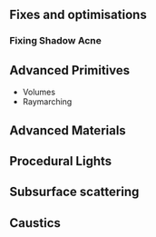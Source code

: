 ## Fixes and optimisations
### Fixing Shadow Acne


## Advanced Primitives
- Volumes
- Raymarching

## Advanced Materials
## Procedural Lights
## Subsurface scattering
## Caustics
